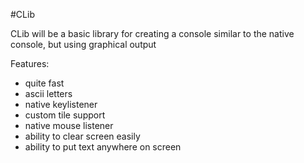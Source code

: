 #CLib


CLib will be a basic library for creating a console similar to the native console, but using graphical output

Features:
- quite fast
- ascii letters
- native keylistener
- custom tile support
- native mouse listener
- ability to clear screen easily
- ability to put text anywhere on screen
